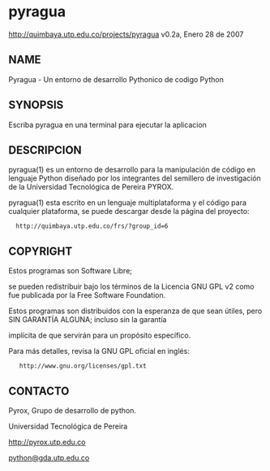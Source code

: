 pyragua
=======
http://quimbaya.utp.edu.co/projects/pyragua
v0.2a, Enero 28 de 2007

NAME
------
Pyragua - Un entorno de desarrollo Pythonico de codigo Python

SYNOPSIS
--------
Escriba pyragua en una terminal para ejecutar la aplicacion


DESCRIPCION
------------
pyragua(1) es un entorno de desarrollo para la manipulación de 
código en lenguaje Python diseñado por los integrantes del 
semillero de investigación de la Universidad Tecnológica 
de Pereira PYROX.

pyragua(1) esta escrito en un lenguaje multiplataforma 
y el código para cualquier plataforma, se puede descargar 
desde la página del proyecto:


      http://quimbaya.utp.edu.co/frs/?group_id=6

COPYRIGHT
----------
Estos programas son Software Libre; 

se pueden redistribuir bajo los términos de 
la Licencia GNU GPL v2 como fue publicada por la 
Free Software Foundation.

Estos programas son distribuidos con la esperanza 
de que sean útiles, pero SIN GARANTÍA ALGUNA; incluso sin la garantía 

implí­cita de que servirán para un propósito especí­fico.

Para más detalles, revisa la GNU GPL oficial en inglés:

       http://www.gnu.org/licenses/gpl.txt
       
CONTACTO
---------
Pyrox, Grupo de desarrollo de python.

Universidad Tecnológica de Pereira

http://pyrox.utp.edu.co

python@gda.utp.edu.co
